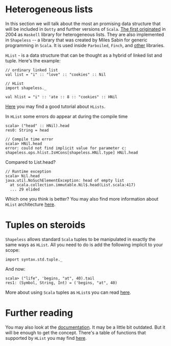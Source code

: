Heterogeneous lists
===================

In this section we will talk about the most an promising data structure that
will be included in `Dotty` and further versions of `Scala`.
[The first originated][hlists-haskell] in 2004 as `Haskell` library for
heterogeneous lists. They are also implemented in `Shapeless` -- a library that
was created by Miles Sabin for generic programming in `Scala`. It is used
inside `Parboiled`, `Finch`, and [other][built-with-shapeless] libraries.

`HList` - is a data structure that can be thought as a hybrid of linked list
and tuple. Here's the example:

    // ordinary linked list
    val list = "i" :: "love" :: "cookies" :: Nil

    // HList
    import shapeless._

    val hlist = "i" :: 'ate :: 8 :: "cookies" :: HNil

[Here][hlist-tutorial] you may find a good tutorial about `HLists`.

In `HList` some errors do appear at during the compile time

    scala> ("head" :: HNil).head
    res0: String = head

    // Compile time error
    scala> HNil.head
    error: could not find implicit value for parameter c:
    shapeless.ops.hlist.IsHCons[shapeless.HNil.type] HNil.head

Compared to List.head?

    // Runtime exception
    scala> Nil.head
    java.util.NoSuchElementException: head of empty list
      at scala.collection.immutable.Nil$.head(List.scala:417)
      ... 29 elided

Which one you think is better?
You may also find more information about `HList` architecture
[here][hlist-tutorial-2].


Tuples on steroids
==================
`Shapeless` allows standard `Scala` tuples to be manipulated in exactly the same
ways as `HList`. All you need to do is add the following implicit to your scope:

    import syntax.std.tuple._

And now:

    scala> ("life", 'begins, "at", 40).tail
    res1: (Symbol, String, Int) = ('begins, "at", 40)

More about using `Scala` tuples as `HList`s you can read
[here][tuples-as-hlists].


Further reading
===============
You may also look at the [documentation][old-doc]. It may be a little bit
outdated. But it will be enough to get the concept. There's a table of functions
that supported by `HList` you may find [here][hlist-fun-table].

[hlists-haskell]: http://hackage.haskell.org/package/HList
[hlist-builders]: http://ivanyu.me/blog/2016/01/11/type-safe-query-builders-in-scala-revisited-shapeless/
[built-with-shapeless]: https://github.com/milessabin/shapeless/wiki/Built-with-shapeless
[hlist-tutorial]: http://enear.github.io/2016/04/05/bits-shapeless-1-hlists/
[hlist-tutorial-2]: http://akmetiuk.com/blog/2016/09/30/dissecting-shapeless-hlists.html
[tuples-as-hlists]: https://github.com/milessabin/shapeless/wiki/Feature-overview:-shapeless-2.0.0#hlist-style-operations-on-standard-scala-tuples
[hlist-fun-table]: https://github.com/milessabin/shapeless/wiki/Feature-overview:-shapeless-2.1.0#operations-on-hlistsrecordscoproductsunionstuplesproducts
[old-doc]: https://github.com/milessabin/shapeless/wiki/Feature-overview:-shapeless-2.0.0#heterogenous-lists

